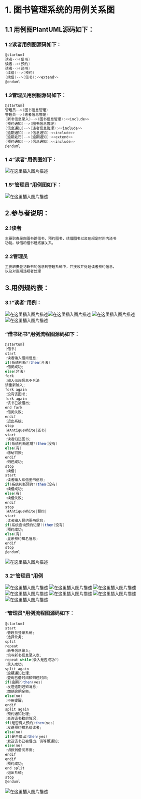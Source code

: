 # 1. 图书管理系统的用例关系图
## 1.1 用例图PlantUML源码如下：
### 1.2读者用例图源码如下：
```csharp
@startuml
读者-->(借书)
读者-->(预约)
读者-->(还书)
(续借)-->(预约)
(续借)-->(借书):<<extend>>
@enduml
```
### 1.3管理员用例图源码如下：

```csharp
@startuml
管理员-->(图书信息管理)
管理员-->(违者信息管理)
(新书信息录入)-->(图书信息管理):<<include>>
(预约通知)-->(图书信息管理)
(信息通知)-->(违者信息管理):<<include>>
(逾期通知)-->(信息通知):<<include>>
(逾期处罚)-->(逾期通知):<<extend>>
(预约通知)-->(信息通知):<<include>>
@enduml
```

### 1.4“读者”用例图如下：
![在这里插入图片描述](https://img-blog.csdnimg.cn/20200330143028203.png)
### 1.5“管理员”用例图如下：
![在这里插入图片描述](https://img-blog.csdnimg.cn/20200330143134964.png?x-oss-process=image/watermark,type_ZmFuZ3poZW5naGVpdGk,shadow_10,text_aHR0cHM6Ly9ibG9nLmNzZG4ubmV0L3hpb25nZGF5YQ==,size_16,color_FFFFFF,t_70)
## 2.参与者说明：
### 2.1读者
```csharp
主要职责是向图书馆借书，预约图书，续借图书以及在规定时间内还书
功能。续借和借书是拓展关系。
```
### 2.2管理员

```csharp
主要职责登记新书的信息到管理系统中，并接收并处理读者预约信息，
以及对逾期违规者处理

```

## 3.用例规约表：
### 3.1“读者”用例：
![在这里插入图片描述](https://img-blog.csdnimg.cn/20200330145403646.png?x-oss-process=image/watermark,type_ZmFuZ3poZW5naGVpdGk,shadow_10,text_aHR0cHM6Ly9ibG9nLmNzZG4ubmV0L3hpb25nZGF5YQ==,size_16,color_FFFFFF,t_70)![在这里插入图片描述](https://img-blog.csdnimg.cn/20200330150746902.png?x-oss-process=image/watermark,type_ZmFuZ3poZW5naGVpdGk,shadow_10,text_aHR0cHM6Ly9ibG9nLmNzZG4ubmV0L3hpb25nZGF5YQ==,size_16,color_FFFFFF,t_70)
![在这里插入图片描述](https://img-blog.csdnimg.cn/2020033015172846.png?x-oss-process=image/watermark,type_ZmFuZ3poZW5naGVpdGk,shadow_10,text_aHR0cHM6Ly9ibG9nLmNzZG4ubmV0L3hpb25nZGF5YQ==,size_16,color_FFFFFF,t_70)
![在这里插入图片描述](https://img-blog.csdnimg.cn/20200330152916534.png?x-oss-process=image/watermark,type_ZmFuZ3poZW5naGVpdGk,shadow_10,text_aHR0cHM6Ly9ibG9nLmNzZG4ubmV0L3hpb25nZGF5YQ==,size_16,color_FFFFFF,t_70)
### “借书还书”用例流程图源码如下：

```csharp
@startuml
|借书|
start
:读者输入借阅信息;
if(系统判断?)then(合法)
:借阅成功;
else(非法)
fork
:输入借阅信息不合法
请重新输入;
fork again
:没有该图书;
fork again
:该书已被借出;
end fork
:借阅失败;
endif
:退出系统;
stop
|#AntiqueWhite|还书|
start
:读者归还图书;
if(系统判断逾期?)then(没有)
else(有)
:缴纳罚款;
endif
:归还成功;
stop
|续借|
start
:读者输入续借图书信息;
if(系统判断预约?)then(没有)
:续借成功;
else(有)
:续借失败;
endif
stop
|#AntiqueWhite|预约|
start
:读者输入预约图书信息;
if(系统查询预约记录?)then(没有)
:预约成功;
else(有)
:显示预约排名信息;
endif
stop
@enduml
```
![在这里插入图片描述](https://img-blog.csdnimg.cn/20200330153517253.png?x-oss-process=image/watermark,type_ZmFuZ3poZW5naGVpdGk,shadow_10,text_aHR0cHM6Ly9ibG9nLmNzZG4ubmV0L3hpb25nZGF5YQ==,size_16,color_FFFFFF,t_70)
### 3.2“管理员”用例
![在这里插入图片描述](https://img-blog.csdnimg.cn/20200330162827974.png?x-oss-process=image/watermark,type_ZmFuZ3poZW5naGVpdGk,shadow_10,text_aHR0cHM6Ly9ibG9nLmNzZG4ubmV0L3hpb25nZGF5YQ==,size_16,color_FFFFFF,t_70)
![在这里插入图片描述](https://img-blog.csdnimg.cn/2020033016115071.png?x-oss-process=image/watermark,type_ZmFuZ3poZW5naGVpdGk,shadow_10,text_aHR0cHM6Ly9ibG9nLmNzZG4ubmV0L3hpb25nZGF5YQ==,size_16,color_FFFFFF,t_70)
![在这里插入图片描述](https://img-blog.csdnimg.cn/20200330161836648.png?x-oss-process=image/watermark,type_ZmFuZ3poZW5naGVpdGk,shadow_10,text_aHR0cHM6Ly9ibG9nLmNzZG4ubmV0L3hpb25nZGF5YQ==,size_16,color_FFFFFF,t_70)
![在这里插入图片描述](https://img-blog.csdnimg.cn/20200330164400428.png?x-oss-process=image/watermark,type_ZmFuZ3poZW5naGVpdGk,shadow_10,text_aHR0cHM6Ly9ibG9nLmNzZG4ubmV0L3hpb25nZGF5YQ==,size_16,color_FFFFFF,t_70)
![在这里插入图片描述](https://img-blog.csdnimg.cn/2020033016535284.png?x-oss-process=image/watermark,type_ZmFuZ3poZW5naGVpdGk,shadow_10,text_aHR0cHM6Ly9ibG9nLmNzZG4ubmV0L3hpb25nZGF5YQ==,size_16,color_FFFFFF,t_70)
![在这里插入图片描述](https://img-blog.csdnimg.cn/2020033017000793.png?x-oss-process=image/watermark,type_ZmFuZ3poZW5naGVpdGk,shadow_10,text_aHR0cHM6Ly9ibG9nLmNzZG4ubmV0L3hpb25nZGF5YQ==,size_16,color_FFFFFF,t_70)
![在这里插入图片描述](https://img-blog.csdnimg.cn/20200330170736861.png?x-oss-process=image/watermark,type_ZmFuZ3poZW5naGVpdGk,shadow_10,text_aHR0cHM6Ly9ibG9nLmNzZG4ubmV0L3hpb25nZGF5YQ==,size_16,color_FFFFFF,t_70)
### “管理员”用例流程图源码如下：

```csharp
@startuml
start
:管理员登录系统;
:选择业务;
split
repeat
:新书信息录入;
:填写新书信息录入表;
repeat while(录入是否成功?)
:录入成功;
split again
:逾期通知处理;
:查询已借时间和归还时间;
if(逾期?)then(yes)
:发送逾期通知消息;
:缴纳逾期金额;
else(no)
:不用提醒;
endif
split again
:预约通知处理;
:查询该书籍的情况;
if(是否有人预约)then(yes)
:发送预约排名给读者;
else(no)
if(是否借出)then(yes)
:发送该书已被借出，请等候通知;
else(no)
:切换到借阅界面;
endif
endif
:预约成功;
end split
:退出系统;
stop
@enduml

```
![在这里插入图片描述](https://img-blog.csdnimg.cn/20200330181138206.png?x-oss-process=image/watermark,type_ZmFuZ3poZW5naGVpdGk,shadow_10,text_aHR0cHM6Ly9ibG9nLmNzZG4ubmV0L3hpb25nZGF5YQ==,size_16,color_FFFFFF,t_70)

